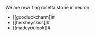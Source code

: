 We are rewriting rosetta stone in neuron.

* [[goodluckcharm]]#
* [[hersheyskiss]]#
* [[madeyoulook]]#
